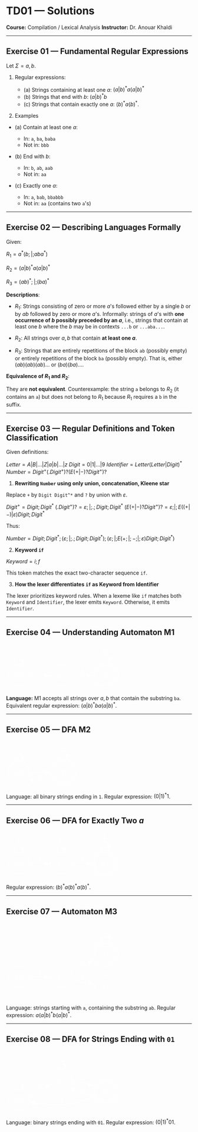 <style>
/* Remove the white background from the initial polygon */
polygon[fill="white"] {
  fill: none !important;
}

/* Style for all path and ellipse elements (lines, arrows, circles) */
.graph path, .graph ellipse {
  stroke: white !important;
  fill: none !important; /* Ensures state fills are transparent/none */
}

/* Style for all text (state names, transition symbols) */
.graph text {
  fill: white !important;
}

/* Specific fix for final state rings and arrow heads */
.graph polygon[fill="black"] {
  fill: white !important;
  stroke: white !important;
}
</style>

# TD01 — Solutions

**Course:** Compilation / Lexical Analysis **Instructor:** Dr. Anouar Khaldi

---

## Exercise 01 — Fundamental Regular Expressions

Let $\Sigma = {a,b}$.

1. Regular expressions:

   * (a) Strings containing at least one $a$:
     $(a|b)^* a (a|b)^*$
   * (b) Strings that end with $b$:
     $(a|b)^* b$
   * (c) Strings that contain exactly one $a$: $(b)^* a (b)^*$.

2. Examples

* (a) Contain at least one $a$:

  * In: `a`, `ba`, `baba`
  * Not in: `bbb`

* (b) End with $b$:

  * In: `b`, `ab`, `aab`
  * Not in: `aa`

* (c) Exactly one $a$:

  * In: `a`, `bab`, `bbabbb`
  * Not in: `aa` (contains two `a`'s)

---

## Exercise 02 — Describing Languages Formally

Given:

$R_1 = a^*(b ;|; a b a^*)$

$R_2 = (a | b)^* a (a | b)^*$

$R_3 = (a b)^* ;|; (b a)^*$

**Descriptions**:

* $R_1$: Strings consisting of zero or more $a$'s followed either by a single $b$ or by $a b$ followed by zero or more $a$'s. Informally: strings of $a$'s with **one occurrence of $b$ possibly preceded by an $a$**, i.e., strings that contain at least one $b$ where the $b$ may be in contexts `...b` or `...aba...`.

* $R_2$: All strings over ${a,b}$ that contain **at least one $a$**.

* $R_3$: Strings that are entirely repetitions of the block `ab` (possibly empty) or entirely repetitions of the block `ba` (possibly empty). That is, either $(ab)(ab)(ab)...$ or $(ba)(ba)...$.

**Equivalence of $R_1$ and $R_2$**:

They are **not equivalent**. Counterexample: the string `a` belongs to $R_2$ (it contains an `a`) but does not belong to $R_1$ because $R_1$ requires a `b` in the suffix.

---

## Exercise 03 — Regular Definitions and Token Classification

Given definitions:

$Letter = A | B | \dots | Z | a | b | \dots | z$
$Digit = 0 | 1 | \dots | 9$
$Identifier = Letter (Letter | Digit)^*$
$Number = Digit^+ (. Digit^+)? (E (+ | -)? Digit^+)?$

1. **Rewriting `Number` using only union, concatenation, Kleene star**

Replace `+` by `Digit Digit^*` and `?` by union with $\varepsilon$.

$Digit^+ = Digit ; Digit^*$
$(. Digit^+)? = \varepsilon ;|; . ; Digit ; Digit^*$
$(E(+|-) ? Digit^+)? = \varepsilon ;|; E ( ( + | - ) | \varepsilon ) Digit ; Digit^*$

Thus:

$Number = Digit ; Digit^* ; (\varepsilon ; | ; . ; Digit ; Digit^*) ; (\varepsilon ; | ; E ( + ; | ; - ; | ; \varepsilon ) Digit ; Digit^*)$

2. **Keyword `if`**

$Keyword = i; f$

This token matches the exact two-character sequence `if`.

3. **How the lexer differentiates `if` as Keyword from Identifier**

The lexer prioritizes keyword rules. When a lexeme like `if` matches both `Keyword` and `Identifier`, the lexer emits `Keyword`. Otherwise, it emits `Identifier`.

---

## Exercise 04 — Understanding Automaton M1

<svg xmlns="http://www.w3.org/2000/svg" xmlns:xlink="http://www.w3.org/1999/xlink" width="232pt" height="94pt" viewBox="0.00 0.00 232.00 94.00">
<g id="graph0" class="graph" transform="scale(1 1) rotate(0) translate(4 90.36)">
<title>M1</title>
<polygon fill="white" stroke="none" points="-4,4 -4,-90.36 227.88,-90.36 227.88,4 -4,4"/>
<!-- q0 -->
<g id="node1" class="node">
<title>q0</title>
<ellipse fill="none" stroke="black" cx="21.78" cy="-25.78" rx="21.78" ry="21.78"/>
<text xml:space="preserve" text-anchor="middle" x="21.78" y="-21.58" font-family="Helvetica,sans-Serif" font-size="14.00">q0</text>
</g>
<!-- q0&#45;&gt;q0 -->
<g id="edge1" class="edge">
<title>q0-&gt;q0</title>
<path fill="none" stroke="black" d="M13.9,-46.24C12.81,-56.45 15.44,-65.56 21.78,-65.56 25.54,-65.56 28,-62.35 29.14,-57.6"/>
<polygon fill="black" stroke="black" points="32.63,-57.9 29.58,-47.76 25.64,-57.59 32.63,-57.9"/>
<text xml:space="preserve" text-anchor="middle" x="21.78" y="-69.76" font-family="Times,serif" font-size="14.00">a</text>
</g>
<!-- q1 -->
<g id="node2" class="node">
<title>q1</title>
<ellipse fill="none" stroke="black" cx="108.33" cy="-25.78" rx="21.78" ry="21.78"/>
<text xml:space="preserve" text-anchor="middle" x="108.33" y="-21.58" font-family="Helvetica,sans-Serif" font-size="14.00">q1</text>
</g>
<!-- q0&#45;&gt;q1 -->
<g id="edge2" class="edge">
<title>q0-&gt;q1</title>
<path fill="none" stroke="black" d="M43.68,-25.78C53.06,-25.78 64.35,-25.78 74.79,-25.78"/>
<polygon fill="black" stroke="black" points="74.57,-29.28 84.57,-25.78 74.57,-22.28 74.57,-29.28"/>
<text xml:space="preserve" text-anchor="middle" x="65.06" y="-29.98" font-family="Times,serif" font-size="14.00">b</text>
</g>
<!-- q2 -->
<g id="node3" class="node">
<title>q2</title>
<ellipse fill="none" stroke="black" cx="198.1" cy="-25.78" rx="21.78" ry="21.78"/>
<ellipse fill="none" stroke="black" cx="198.1" cy="-25.78" rx="25.78" ry="25.78"/>
<text xml:space="preserve" text-anchor="middle" x="198.1" y="-21.58" font-family="Helvetica,sans-Serif" font-size="14.00">q2</text>
</g>
<!-- q1&#45;&gt;q2 -->
<g id="edge3" class="edge">
<title>q1-&gt;q2</title>
<path fill="none" stroke="black" d="M130.58,-25.78C139.65,-25.78 150.49,-25.78 160.77,-25.78"/>
<polygon fill="black" stroke="black" points="160.49,-29.28 170.49,-25.78 160.49,-22.28 160.49,-29.28"/>
<text xml:space="preserve" text-anchor="middle" x="151.22" y="-29.98" font-family="Times,serif" font-size="14.00">a</text>
</g>
<!-- q2&#45;&gt;q2 -->
<g id="edge4" class="edge">
<title>q2-&gt;q2</title>
<path fill="none" stroke="black" d="M189.39,-50.53C188.79,-60.83 191.69,-69.56 198.1,-69.56 201.91,-69.56 204.48,-66.48 205.81,-61.82"/>
<polygon fill="black" stroke="black" points="209.28,-62.31 206.68,-52.04 202.31,-61.69 209.28,-62.31"/>
<text xml:space="preserve" text-anchor="middle" x="198.1" y="-73.76" font-family="Times,serif" font-size="14.00">a,b</text>
</g>
</g>
</svg>

**Language:** M1 accepts all strings over ${a,b}$ that contain the substring `ba`.
Equivalent regular expression: $(a|b)^* b a (a|b)^*$.

---

## Exercise 05 — DFA M2

<svg xmlns="http://www.w3.org/2000/svg" xmlns:xlink="http://www.w3.org/1999/xlink" width="146pt" height="94pt" viewBox="0.00 0.00 146.00 94.00">
<g id="graph0" class="graph" transform="scale(1 1) rotate(0) translate(4 90.36)">
<title>M2</title>
<polygon fill="white" stroke="none" points="-4,4 -4,-90.36 142.11,-90.36 142.11,4 -4,4"/>
<!-- q0 -->
<g id="node1" class="node">
<title>q0</title>
<ellipse fill="none" stroke="black" cx="21.78" cy="-25.78" rx="21.78" ry="21.78"/>
<text xml:space="preserve" text-anchor="middle" x="21.78" y="-21.58" font-family="Helvetica,sans-Serif" font-size="14.00">q0</text>
</g>
<!-- q0&#45;&gt;q0 -->
<g id="edge2" class="edge">
<title>q0-&gt;q0</title>
<path fill="none" stroke="black" d="M13.9,-46.24C12.81,-56.45 15.44,-65.56 21.78,-65.56 25.54,-65.56 28,-62.35 29.14,-57.6"/>
<polygon fill="black" stroke="black" points="32.63,-57.9 29.58,-47.76 25.64,-57.59 32.63,-57.9"/>
<text xml:space="preserve" text-anchor="middle" x="21.78" y="-69.76" font-family="Times,serif" font-size="14.00">0</text>
</g>
<!-- q1 -->
<g id="node2" class="node">
<title>q1</title>
<ellipse fill="none" stroke="black" cx="112.33" cy="-25.78" rx="21.78" ry="21.78"/>
<ellipse fill="none" stroke="black" cx="112.33" cy="-25.78" rx="25.78" ry="25.78"/>
<text xml:space="preserve" text-anchor="middle" x="112.33" y="-21.58" font-family="Helvetica,sans-Serif" font-size="14.00">q1</text>
</g>
<!-- q0&#45;&gt;q1 -->
<g id="edge1" class="edge">
<title>q0-&gt;q1</title>
<path fill="none" stroke="black" d="M43.76,-25.78C52.98,-25.78 64.08,-25.78 74.59,-25.78"/>
<polygon fill="black" stroke="black" points="74.57,-29.28 84.57,-25.78 74.57,-22.28 74.57,-29.28"/>
<text xml:space="preserve" text-anchor="middle" x="65.06" y="-29.98" font-family="Times,serif" font-size="14.00">1</text>
</g>
<!-- q1&#45;&gt;q0 -->
<g id="edge4" class="edge">
<title>q1-&gt;q0</title>
<path fill="none" stroke="black" d="M90.98,-10.75C82.14,-5.95 71.55,-2.47 61.56,-4.98 57.93,-5.89 54.26,-7.22 50.72,-8.76"/>
<polygon fill="black" stroke="black" points="49.27,-5.57 41.91,-13.19 52.42,-11.82 49.27,-5.57"/>
<text xml:space="preserve" text-anchor="middle" x="65.06" y="-9.18" font-family="Times,serif" font-size="14.00">0</text>
</g>
<!-- q1&#45;&gt;q1 -->
<g id="edge3" class="edge">
<title>q1-&gt;q1</title>
<path fill="none" stroke="black" d="M103.55,-50.53C102.94,-60.83 105.87,-69.56 112.33,-69.56 116.17,-69.56 118.76,-66.48 120.11,-61.82"/>
<polygon fill="black" stroke="black" points="123.58,-62.31 120.99,-52.04 116.61,-61.69 123.58,-62.31"/>
<text xml:space="preserve" text-anchor="middle" x="112.33" y="-73.76" font-family="Times,serif" font-size="14.00">1</text>
</g>
</g>
</svg>

Language: all binary strings ending in `1`.
Regular expression: $(0|1)^* 1$.

---

## Exercise 06 — DFA for Exactly Two $a$

<svg xmlns="http://www.w3.org/2000/svg" xmlns:xlink="http://www.w3.org/1999/xlink" width="231pt" height="94pt" viewBox="0.00 0.00 231.00 94.00">
<g id="graph0" class="graph" transform="scale(1 1) rotate(0) translate(4 90.36)">
<title>M2</title>
<polygon fill="white" stroke="none" points="-4,4 -4,-90.36 227.1,-90.36 227.1,4 -4,4"/>
<!-- q0 -->
<g id="node1" class="node">
<title>q0</title>
<ellipse fill="none" stroke="black" cx="21.78" cy="-25.78" rx="21.78" ry="21.78"/>
<text xml:space="preserve" text-anchor="middle" x="21.78" y="-21.58" font-family="Helvetica,sans-Serif" font-size="14.00">q0</text>
</g>
<!-- q0&#45;&gt;q0 -->
<g id="edge1" class="edge">
<title>q0-&gt;q0</title>
<path fill="none" stroke="black" d="M13.97,-46.24C12.89,-56.45 15.5,-65.56 21.78,-65.56 25.51,-65.56 27.94,-62.35 29.07,-57.6"/>
<polygon fill="black" stroke="black" points="32.56,-57.9 29.51,-47.76 25.57,-57.59 32.56,-57.9"/>
<text xml:space="preserve" text-anchor="middle" x="21.78" y="-69.76" font-family="Times,serif" font-size="14.00">b</text>
</g>
<!-- q1 -->
<g id="node2" class="node">
<title>q1</title>
<ellipse fill="none" stroke="black" cx="107.55" cy="-25.78" rx="21.78" ry="21.78"/>
<text xml:space="preserve" text-anchor="middle" x="107.55" y="-21.58" font-family="Helvetica,sans-Serif" font-size="14.00">q1</text>
</g>
<!-- q0&#45;&gt;q1 -->
<g id="edge2" class="edge">
<title>q0-&gt;q1</title>
<path fill="none" stroke="black" d="M43.92,-25.78C53.04,-25.78 63.93,-25.78 74.05,-25.78"/>
<polygon fill="black" stroke="black" points="73.9,-29.28 83.9,-25.78 73.9,-22.28 73.9,-29.28"/>
<text xml:space="preserve" text-anchor="middle" x="64.66" y="-29.98" font-family="Times,serif" font-size="14.00">a</text>
</g>
<!-- q1&#45;&gt;q1 -->
<g id="edge3" class="edge">
<title>q1-&gt;q1</title>
<path fill="none" stroke="black" d="M99.74,-46.24C98.66,-56.45 101.27,-65.56 107.55,-65.56 111.28,-65.56 113.71,-62.35 114.84,-57.6"/>
<polygon fill="black" stroke="black" points="118.33,-57.9 115.28,-47.76 111.34,-57.59 118.33,-57.9"/>
<text xml:space="preserve" text-anchor="middle" x="107.55" y="-69.76" font-family="Times,serif" font-size="14.00">b</text>
</g>
<!-- q2 -->
<g id="node3" class="node">
<title>q2</title>
<ellipse fill="none" stroke="black" cx="197.32" cy="-25.78" rx="21.78" ry="21.78"/>
<ellipse fill="none" stroke="black" cx="197.32" cy="-25.78" rx="25.78" ry="25.78"/>
<text xml:space="preserve" text-anchor="middle" x="197.32" y="-21.58" font-family="Helvetica,sans-Serif" font-size="14.00">q2</text>
</g>
<!-- q1&#45;&gt;q2 -->
<g id="edge4" class="edge">
<title>q1-&gt;q2</title>
<path fill="none" stroke="black" d="M129.79,-25.78C138.86,-25.78 149.71,-25.78 159.98,-25.78"/>
<polygon fill="black" stroke="black" points="159.7,-29.28 169.7,-25.78 159.7,-22.28 159.7,-29.28"/>
<text xml:space="preserve" text-anchor="middle" x="150.43" y="-29.98" font-family="Times,serif" font-size="14.00">a</text>
</g>
<!-- q2&#45;&gt;q2 -->
<g id="edge5" class="edge">
<title>q2-&gt;q2</title>
<path fill="none" stroke="black" d="M188.6,-50.53C188,-60.83 190.91,-69.56 197.32,-69.56 201.12,-69.56 203.69,-66.48 205.03,-61.82"/>
<polygon fill="black" stroke="black" points="208.5,-62.31 205.9,-52.04 201.53,-61.69 208.5,-62.31"/>
<text xml:space="preserve" text-anchor="middle" x="197.32" y="-73.76" font-family="Times,serif" font-size="14.00">b</text>
</g>
</g>
</svg>

Regular expression: $(b)^* a (b)^* a (b)^*$.

---

## Exercise 07 — Automaton M3

<svg xmlns="http://www.w3.org/2000/svg" xmlns:xlink="http://www.w3.org/1999/xlink" width="232pt" height="156pt" viewBox="0.00 0.00 232.00 156.00">
<g id="graph0" class="graph" transform="scale(1 1) rotate(0) translate(4 152.36)">
<title>M3</title>
<polygon fill="white" stroke="none" points="-4,4 -4,-152.36 227.88,-152.36 227.88,4 -4,4"/>
<!-- q0 -->
<g id="node1" class="node">
<title>q0</title>
<ellipse fill="none" stroke="black" cx="21.78" cy="-41.78" rx="21.78" ry="21.78"/>
<text xml:space="preserve" text-anchor="middle" x="21.78" y="-37.58" font-family="Helvetica,sans-Serif" font-size="14.00">q0</text>
</g>
<!-- q1 -->
<g id="node2" class="node">
<title>q1</title>
<ellipse fill="none" stroke="black" cx="107.55" cy="-41.78" rx="21.78" ry="21.78"/>
<text xml:space="preserve" text-anchor="middle" x="107.55" y="-37.58" font-family="Helvetica,sans-Serif" font-size="14.00">q1</text>
</g>
<!-- q0&#45;&gt;q1 -->
<g id="edge1" class="edge">
<title>q0-&gt;q1</title>
<path fill="none" stroke="black" d="M43.92,-41.78C53.04,-41.78 63.93,-41.78 74.05,-41.78"/>
<polygon fill="black" stroke="black" points="73.9,-45.28 83.9,-41.78 73.9,-38.28 73.9,-45.28"/>
<text xml:space="preserve" text-anchor="middle" x="64.66" y="-45.98" font-family="Times,serif" font-size="14.00">a</text>
</g>
<!-- q2 -->
<g id="node3" class="node">
<title>q2</title>
<ellipse fill="none" stroke="black" cx="198.1" cy="-87.78" rx="21.78" ry="21.78"/>
<ellipse fill="none" stroke="black" cx="198.1" cy="-87.78" rx="25.78" ry="25.78"/>
<text xml:space="preserve" text-anchor="middle" x="198.1" y="-83.58" font-family="Helvetica,sans-Serif" font-size="14.00">q2</text>
</g>
<!-- q1&#45;&gt;q2 -->
<g id="edge2" class="edge">
<title>q1-&gt;q2</title>
<path fill="none" stroke="black" d="M127.33,-51.53C138.12,-57.14 151.97,-64.33 164.48,-70.83"/>
<polygon fill="black" stroke="black" points="162.75,-73.88 173.24,-75.38 165.98,-67.67 162.75,-73.88"/>
<text xml:space="preserve" text-anchor="middle" x="150.83" y="-68.98" font-family="Times,serif" font-size="14.00">b</text>
</g>
<!-- q3 -->
<g id="node4" class="node">
<title>q3</title>
<ellipse fill="none" stroke="black" cx="198.1" cy="-21.78" rx="21.78" ry="21.78"/>
<text xml:space="preserve" text-anchor="middle" x="198.1" y="-17.58" font-family="Helvetica,sans-Serif" font-size="14.00">q3</text>
</g>
<!-- q1&#45;&gt;q3 -->
<g id="edge3" class="edge">
<title>q1-&gt;q3</title>
<path fill="none" stroke="black" d="M129.09,-37.14C139.85,-34.71 153.27,-31.68 165.34,-28.95"/>
<polygon fill="black" stroke="black" points="165.91,-32.41 174.89,-26.79 164.37,-25.58 165.91,-32.41"/>
<text xml:space="preserve" text-anchor="middle" x="150.83" y="-37.18" font-family="Times,serif" font-size="14.00">a</text>
</g>
<!-- q2&#45;&gt;q2 -->
<g id="edge4" class="edge">
<title>q2-&gt;q2</title>
<path fill="none" stroke="black" d="M189.32,-112.53C188.71,-122.83 191.64,-131.56 198.1,-131.56 201.94,-131.56 204.53,-128.48 205.88,-123.82"/>
<polygon fill="black" stroke="black" points="209.35,-124.31 206.76,-114.04 202.38,-123.69 209.35,-124.31"/>
<text xml:space="preserve" text-anchor="middle" x="198.1" y="-135.76" font-family="Times,serif" font-size="14.00">a,b</text>
</g>
</g>
</svg>

Language: strings starting with `a`, containing the substring `ab`.
Regular expression: $a (a|b)^* b (a|b)^*$.

---

## Exercise 08 — DFA for Strings Ending with `01`

<svg xmlns="http://www.w3.org/2000/svg" xmlns:xlink="http://www.w3.org/1999/xlink" width="233pt" height="127pt" viewBox="0.00 0.00 233.00 127.00">
<g id="graph0" class="graph" transform="scale(1 1) rotate(0) translate(4 123.36)">
<title>EndsWith01</title>
<polygon fill="white" stroke="none" points="-4,4 -4,-123.36 228.67,-123.36 228.67,4 -4,4"/>
<!-- q0 -->
<g id="node1" class="node">
<title>q0</title>
<ellipse fill="none" stroke="black" cx="21.78" cy="-21.78" rx="21.78" ry="21.78"/>
<text xml:space="preserve" text-anchor="middle" x="21.78" y="-17.58" font-family="Helvetica,sans-Serif" font-size="14.00">q0</text>
</g>
<!-- q0&#45;&gt;q0 -->
<g id="edge2" class="edge">
<title>q0-&gt;q0</title>
<path fill="none" stroke="black" d="M13.9,-42.24C12.81,-52.45 15.44,-61.56 21.78,-61.56 25.54,-61.56 28,-58.35 29.14,-53.6"/>
<polygon fill="black" stroke="black" points="32.63,-53.9 29.58,-43.76 25.64,-53.59 32.63,-53.9"/>
<text xml:space="preserve" text-anchor="middle" x="21.78" y="-65.76" font-family="Times,serif" font-size="14.00">1</text>
</g>
<!-- q1 -->
<g id="node2" class="node">
<title>q1</title>
<ellipse fill="none" stroke="black" cx="108.33" cy="-62.78" rx="21.78" ry="21.78"/>
<text xml:space="preserve" text-anchor="middle" x="108.33" y="-58.58" font-family="Helvetica,sans-Serif" font-size="14.00">q1</text>
</g>
<!-- q0&#45;&gt;q1 -->
<g id="edge1" class="edge">
<title>q0-&gt;q1</title>
<path fill="none" stroke="black" d="M41.97,-31.08C52.67,-36.27 66.22,-42.84 78.2,-48.65"/>
<polygon fill="black" stroke="black" points="76.34,-51.64 86.86,-52.85 79.39,-45.34 76.34,-51.64"/>
<text xml:space="preserve" text-anchor="middle" x="65.06" y="-47.71" font-family="Times,serif" font-size="14.00">0</text>
</g>
<!-- q1&#45;&gt;q1 -->
<g id="edge3" class="edge">
<title>q1-&gt;q1</title>
<path fill="none" stroke="black" d="M100.46,-83.24C99.37,-93.45 101.99,-102.56 108.33,-102.56 112.1,-102.56 114.55,-99.35 115.7,-94.6"/>
<polygon fill="black" stroke="black" points="119.19,-94.9 116.14,-84.76 112.19,-94.59 119.19,-94.9"/>
<text xml:space="preserve" text-anchor="middle" x="108.33" y="-106.76" font-family="Times,serif" font-size="14.00">0</text>
</g>
<!-- q2 -->
<g id="node3" class="node">
<title>q2</title>
<ellipse fill="none" stroke="black" cx="198.89" cy="-38.78" rx="21.78" ry="21.78"/>
<ellipse fill="none" stroke="black" cx="198.89" cy="-38.78" rx="25.78" ry="25.78"/>
<text xml:space="preserve" text-anchor="middle" x="198.89" y="-34.58" font-family="Helvetica,sans-Serif" font-size="14.00">q2</text>
</g>
<!-- q1&#45;&gt;q2 -->
<g id="edge4" class="edge">
<title>q1-&gt;q2</title>
<path fill="none" stroke="black" d="M130.53,-61.2C138.35,-60.3 147.22,-58.91 155.11,-56.78 158.25,-55.93 161.46,-54.9 164.64,-53.77"/>
<polygon fill="black" stroke="black" points="165.74,-57.1 173.79,-50.2 163.2,-50.58 165.74,-57.1"/>
<text xml:space="preserve" text-anchor="middle" x="151.61" y="-62.45" font-family="Times,serif" font-size="14.00">1</text>
</g>
<!-- q2&#45;&gt;q0 -->
<g id="edge6" class="edge">
<title>q2-&gt;q0</title>
<path fill="none" stroke="black" d="M174.88,-28.52C162,-23.33 145.48,-17.6 130.11,-14.98 104.95,-10.69 76.06,-12.92 54.59,-15.93"/>
<polygon fill="black" stroke="black" points="54.35,-12.43 45,-17.41 55.42,-19.34 54.35,-12.43"/>
<text xml:space="preserve" text-anchor="middle" x="108.33" y="-19.18" font-family="Times,serif" font-size="14.00">1</text>
</g>
<!-- q2&#45;&gt;q1 -->
<g id="edge5" class="edge">
<title>q2-&gt;q1</title>
<path fill="none" stroke="black" d="M173.16,-33.96C165.03,-33.28 156.04,-33.5 148.11,-35.98 143.45,-37.43 138.86,-39.66 134.56,-42.23"/>
<polygon fill="black" stroke="black" points="132.7,-39.26 126.4,-47.77 136.64,-45.05 132.7,-39.26"/>
<text xml:space="preserve" text-anchor="middle" x="151.61" y="-40.18" font-family="Times,serif" font-size="14.00">0</text>
</g>
</g>
</svg>

Language: binary strings ending with `01`.
Regular expression: $(0|1)^* 0 1$.